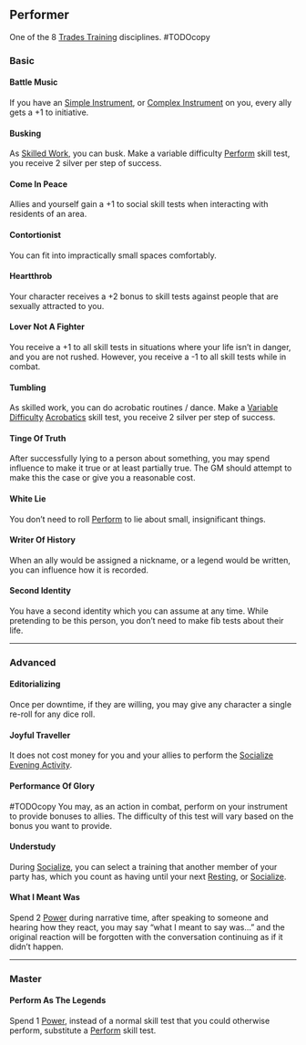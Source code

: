 ## Performer
One of the 8 [Trades Training](Trades-Training) disciplines.
#TODOcopy 

### Basic
#### Battle Music
If you have an [Simple Instrument](Example-Gear#Simple%20Instrument), or [Complex Instrument](Example-Gear#Complex%20Instrument) on you, every ally gets a +1 to initiative.

#### Busking
As [Skilled Work](Telling-The-Story#Skilled%20Work), you can busk. Make a variable difficulty [Perform](Perform) skill test, you receive 2 silver per step of success.

#### Come In Peace
Allies and yourself gain a +1 to social skill tests when interacting with residents of an area.

#### Contortionist
You can fit into impractically small spaces comfortably.

#### Heartthrob
Your character receives a +2 bonus to skill tests against people that are sexually attracted to you.

#### Lover Not A Fighter
You receive a +1 to all skill tests in situations where your life isn’t in danger, and you are not rushed. However, you receive a -1 to all skill tests while in combat.

#### Tumbling
As skilled work, you can do acrobatic routines / dance. Make a [Variable Difficulty](Skills#Variable%20Difficulty) [Acrobatics](Acrobatics) skill test, you receive 2 silver per step of success.

#### Tinge Of Truth
After successfully lying to a person about something, you may spend influence to make it true or at least partially true. The GM should attempt to make this the case or give you a reasonable cost.

#### White Lie
You don’t need to roll [Perform](Perform) to lie about small, insignificant things.

#### Writer Of History
When an ally would be assigned a nickname, or a legend would be written, you can influence how it is recorded.

#### Second Identity
You have a second identity which you can assume at any time. While pretending to be this person, you don’t need to make fib tests about their life.

---
### Advanced

#### Editorializing
Once per downtime, if they are willing, you may give any character a single re-roll for any dice roll.

#### Joyful Traveller
It does not cost money for you and your allies to perform the [Socialize](Telling-The-Story#Socialize) [Evening Activity](Telling-The-Story#Evening%20Activity).

#### Performance Of Glory
#TODOcopy 
You may, as an action in combat, perform on your instrument to provide bonuses to allies. The difficulty of this test will vary based on the bonus you want to provide.

#### Understudy
During [Socialize](Telling-The-Story#Socialize), you can select a training that another member of your party has, which you count as having until your next [Resting](Telling-The-Story#Resting), or [Socialize](Telling-The-Story#Socialize).

#### What I Meant Was
Spend 2 [Power](Stats#Power) during narrative time, after speaking to someone and hearing how they react, you may say “what I meant to say was…” and the original reaction will be forgotten with the conversation continuing as if it didn’t happen.

---
### Master

#### Perform As The Legends
Spend 1 [Power](Stats#Power), instead of a normal skill test that you could otherwise perform, substitute a [Perform](Perform) skill test.
